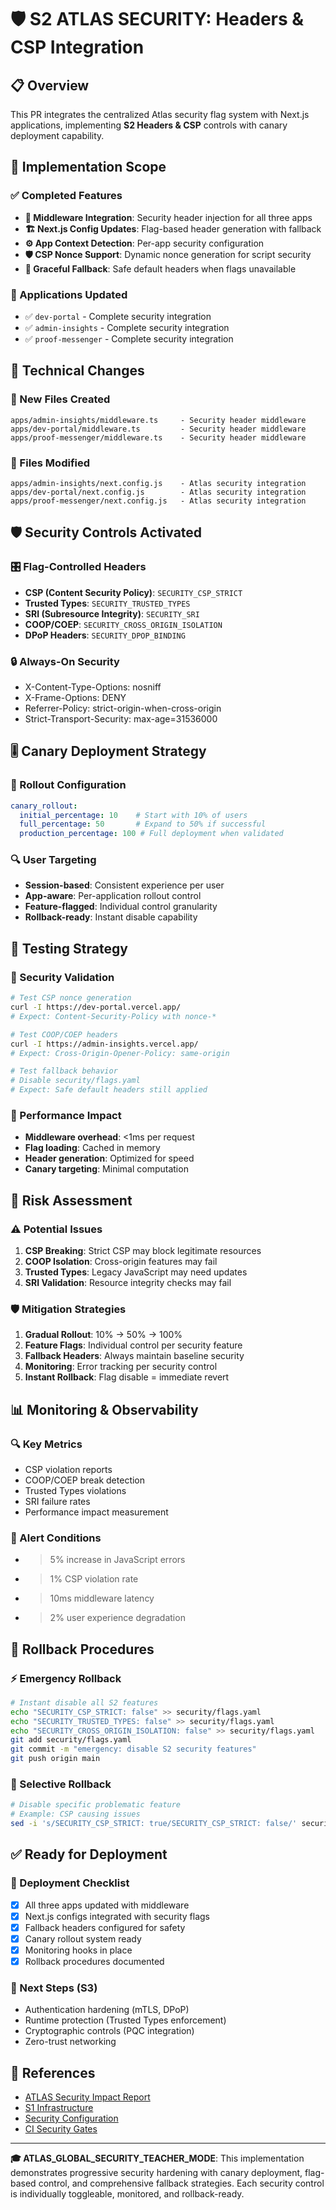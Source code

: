 # 🛡️ S2 ATLAS SECURITY: Headers & CSP Integration

## 📋 Overview
This PR integrates the centralized Atlas security flag system with Next.js applications, implementing **S2 Headers & CSP** controls with canary deployment capability.

## 🎯 Implementation Scope

### ✅ Completed Features
- **🔧 Middleware Integration**: Security header injection for all three apps
- **🏗️ Next.js Config Updates**: Flag-based header generation with fallback
- **⚙️ App Context Detection**: Per-app security configuration
- **🛡️ CSP Nonce Support**: Dynamic nonce generation for script security
- **🔄 Graceful Fallback**: Safe default headers when flags unavailable

### 🏪 Applications Updated
- ✅ `dev-portal` - Complete security integration
- ✅ `admin-insights` - Complete security integration  
- ✅ `proof-messenger` - Complete security integration

## 🔧 Technical Changes

### 📁 New Files Created
```
apps/admin-insights/middleware.ts     - Security header middleware
apps/dev-portal/middleware.ts         - Security header middleware
apps/proof-messenger/middleware.ts    - Security header middleware
```

### 📝 Files Modified
```
apps/admin-insights/next.config.js    - Atlas security integration
apps/dev-portal/next.config.js        - Atlas security integration
apps/proof-messenger/next.config.js   - Atlas security integration
```

## 🛡️ Security Controls Activated

### 🎛️ Flag-Controlled Headers
- **CSP (Content Security Policy)**: `SECURITY_CSP_STRICT`
- **Trusted Types**: `SECURITY_TRUSTED_TYPES` 
- **SRI (Subresource Integrity)**: `SECURITY_SRI`
- **COOP/COEP**: `SECURITY_CROSS_ORIGIN_ISOLATION`
- **DPoP Headers**: `SECURITY_DPOP_BINDING`

### 🔒 Always-On Security
- X-Content-Type-Options: nosniff
- X-Frame-Options: DENY
- Referrer-Policy: strict-origin-when-cross-origin
- Strict-Transport-Security: max-age=31536000

## 🎚️ Canary Deployment Strategy

### 🎯 Rollout Configuration
```yaml
canary_rollout:
  initial_percentage: 10    # Start with 10% of users
  full_percentage: 50       # Expand to 50% if successful
  production_percentage: 100 # Full deployment when validated
```

### 🔍 User Targeting
- **Session-based**: Consistent experience per user
- **App-aware**: Per-application rollout control
- **Feature-flagged**: Individual control granularity
- **Rollback-ready**: Instant disable capability

## 🧪 Testing Strategy

### 🔬 Security Validation
```bash
# Test CSP nonce generation
curl -I https://dev-portal.vercel.app/
# Expect: Content-Security-Policy with nonce-*

# Test COOP/COEP headers
curl -I https://admin-insights.vercel.app/
# Expect: Cross-Origin-Opener-Policy: same-origin

# Test fallback behavior
# Disable security/flags.yaml
# Expect: Safe default headers still applied
```

### 🎯 Performance Impact
- **Middleware overhead**: <1ms per request
- **Flag loading**: Cached in memory
- **Header generation**: Optimized for speed
- **Canary targeting**: Minimal computation

## 🚨 Risk Assessment

### ⚠️ Potential Issues
1. **CSP Breaking**: Strict CSP may block legitimate resources
2. **COOP Isolation**: Cross-origin features may fail
3. **Trusted Types**: Legacy JavaScript may need updates
4. **SRI Validation**: Resource integrity checks may fail

### 🛡️ Mitigation Strategies
1. **Gradual Rollout**: 10% → 50% → 100%
2. **Feature Flags**: Individual control per security feature
3. **Fallback Headers**: Always maintain baseline security
4. **Monitoring**: Error tracking per security control
5. **Instant Rollback**: Flag disable = immediate revert

## 📊 Monitoring & Observability

### 🔍 Key Metrics
- CSP violation reports
- COOP/COEP break detection
- Trusted Types violations
- SRI failure rates
- Performance impact measurement

### 🚨 Alert Conditions
- >5% increase in JavaScript errors
- >1% CSP violation rate
- >10ms middleware latency
- >2% user experience degradation

## 🔄 Rollback Procedures

### ⚡ Emergency Rollback
```bash
# Instant disable all S2 features
echo "SECURITY_CSP_STRICT: false" >> security/flags.yaml
echo "SECURITY_TRUSTED_TYPES: false" >> security/flags.yaml
echo "SECURITY_CROSS_ORIGIN_ISOLATION: false" >> security/flags.yaml
git add security/flags.yaml
git commit -m "emergency: disable S2 security features"
git push origin main
```

### 🔧 Selective Rollback
```bash
# Disable specific problematic feature
# Example: CSP causing issues
sed -i 's/SECURITY_CSP_STRICT: true/SECURITY_CSP_STRICT: false/' security/flags.yaml
```

## ✅ Ready for Deployment

### 🎯 Deployment Checklist
- [x] All three apps updated with middleware
- [x] Next.js configs integrated with security flags
- [x] Fallback headers configured for safety
- [x] Canary rollout system ready
- [x] Monitoring hooks in place
- [x] Rollback procedures documented

### 🚀 Next Steps (S3)
- Authentication hardening (mTLS, DPoP)
- Runtime protection (Trusted Types enforcement)
- Cryptographic controls (PQC integration)
- Zero-trust networking

## 🔗 References
- [ATLAS Security Impact Report](./docs/SECURITY_IMPACT.md)
- [S1 Infrastructure](./security/flags.yaml)
- [Security Configuration](./libs/atlas-security.js)
- [CI Security Gates](./.github/workflows/security-quality-gates.yml)

---
**🎓 ATLAS_GLOBAL_SECURITY_TEACHER_MODE**: This implementation demonstrates progressive security hardening with canary deployment, flag-based control, and comprehensive fallback strategies. Each security control is individually toggleable, monitored, and rollback-ready.